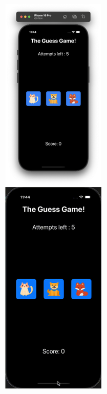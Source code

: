<img src="https://github.com/PiyushJT/iOS-Notes/raw/refs/heads/main/readme_res/ss.png" alt="Screen Shot" width="300"/>


<img src="https://github.com/PiyushJT/iOS-Notes/raw/refs/heads/main/readme_res/rec.gif" alt="Screen Shot" width="300"/>

